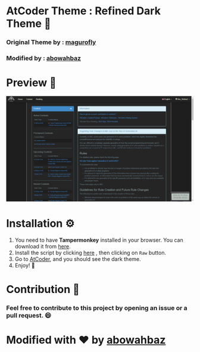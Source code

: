 # AtCoder Theme : Refined Dark Theme :new_moon_with_face:

### Original Theme by : [magurofly](https://github.com/magurofly)

### Modified by : [abowahbaz](https://github.com/abowahbaz)

# Preview :eyes:

[![Theme preview](screenshot.jpg)](screenshot.jpg)

# Installation :gear:

1. You need to have **Tampermonkey** installed in your browser. You can download it from [here](https://www.tampermonkey.net/).
2. Install the script by clicking [here](atcoder-dark-theme.user.js) , then clicking on `Raw` button.
3. Go to [AtCoder](https://atcoder.jp/), and you should see the dark theme.
4. Enjoy! :tada:

# Contribution :handshake:

### Feel free to contribute to this project by opening an issue or a pull request. :smile:

# Modified with :heart: by [abowahbaz](https://github.com/abowahbaz)
